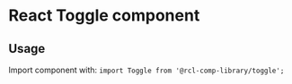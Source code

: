 # React Toggle component

## Usage

Import component with: `import Toggle from '@rcl-comp-library/toggle';`
